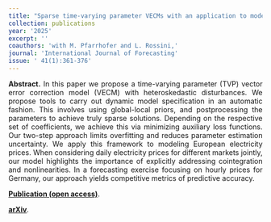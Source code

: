```yaml
---
title: "Sparse time-varying parameter VECMs with an application to modeling electricity prices. [doi](https://arxiv.org/abs/2011.04577)"
collection: publications
year: '2025'
excerpt: ''
coauthors: 'with M. Pfarrhofer and L. Rossini,' 
journal: 'International Journal of Forecasting'
issue: ' 41(1):361-376'
---
```

<p align="justify"> <b>Abstract.</b> In this paper we propose a time-varying parameter (TVP) vector error correction model (VECM) with heteroskedastic disturbances. We propose tools to carry out dynamic model specification in an automatic fashion. This involves using global-local priors, and postprocessing the parameters to achieve truly sparse solutions. Depending on the respective set of coefficients, we achieve this via minimizing auxiliary loss functions. Our two-step approach limits overfitting and reduces parameter estimation uncertainty. We apply this framework to modeling European electricity prices. When considering daily electricity prices for different markets jointly, our model highlights the importance of explicitly addressing cointegration and nonlinearities. In a forecasting exercise focusing on hourly prices for Germany, our approach yields competitive metrics of predictive accuracy.
</p>

[**Publication (open access)**](https://doi.org/10.1016/j.ijforecast.2024.09.001).

[**arXiv**](https://arxiv.org/abs/2011.04577).
